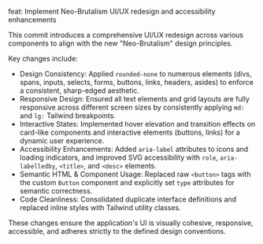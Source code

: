 feat: Implement Neo-Brutalism UI/UX redesign and accessibility enhancements

This commit introduces a comprehensive UI/UX redesign across various components to align with the new "Neo-Brutalism" design principles.

Key changes include:
- Design Consistency: Applied `rounded-none` to numerous elements (divs, spans, inputs, selects, forms, buttons, links, headers, asides) to enforce a consistent, sharp-edged aesthetic.
- Responsive Design: Ensured all text elements and grid layouts are fully responsive across different screen sizes by consistently applying `md:` and `lg:` Tailwind breakpoints.
- Interactive States: Implemented hover elevation and transition effects on card-like components and interactive elements (buttons, links) for a dynamic user experience.
- Accessibility Enhancements: Added `aria-label` attributes to icons and loading indicators, and improved SVG accessibility with `role`, `aria-labelledby`, `<title>`, and `<desc>` elements.
- Semantic HTML & Component Usage: Replaced raw `<button>` tags with the custom `Button` component and explicitly set `type` attributes for semantic correctness.
- Code Cleanliness: Consolidated duplicate interface definitions and replaced inline styles with Tailwind utility classes.

These changes ensure the application's UI is visually cohesive, responsive, accessible, and adheres strictly to the defined design conventions.